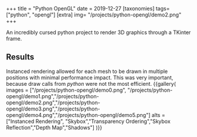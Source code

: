 +++
title = "Python OpenGL"
date = 2019-12-27
[taxonomies]
tags=["python", "opengl"]
[extra]
img= "/projects/python-opengl/demo2.png"
+++

An incredibly cursed python project to render 3D graphics through a TKinter frame.
<!-- more -->
## Results

Instanced rendering allowed for each mesh to be drawn in multiple positions with minimal performance impact. This was very important, because draw calls from _python_ were not the most efficient.
{{gallery(
	images = ["/projects/python-opengl/demo0.png", "/projects/python-opengl/demo1.png","/projects/python-opengl/demo2.png","/projects/python-opengl/demo3.png","/projects/python-opengl/demo4.png","/projects/python-opengl/demo5.png"]
	alts = ["Instanced Rendering", "Skybox","Transparency Ordering","Skybox Reflection","Depth Map","Shadows"]
	)}}
